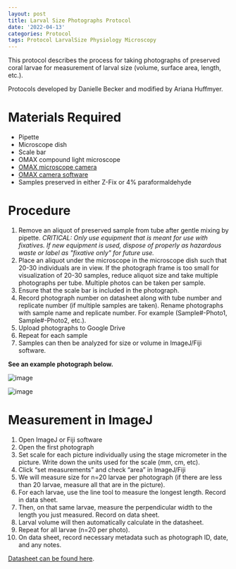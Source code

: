 ```yaml
---
layout: post
title: Larval Size Photographs Protocol
date: '2022-04-13'
categories: Protocol
tags: Protocol LarvalSize Physiology Microscopy
---
```


This protocol describes the process for taking photographs of preserved coral larvae for measurement of larval size (volume, surface area, length, etc.).  

Protocols developed by Danielle Becker and modified by Ariana Huffmyer.  

# Materials Required

- Pipette  
- Microscope dish  
- Scale bar  
- OMAX compound light microscope  
- [OMAX microscope camera](https://omaxmicroscope.com/microscope-accessories/cameras/a35180u3-omax-18-0mp-usb3-0-digital-camera-for-microscope-with-0-01mm-calibration-slide-windows-mac-linux.html)  
- [OMAX camera software](https://omaxmicroscope.com/software_download/)
- Samples preserved in either Z-Fix or 4% paraformaldehyde


# Procedure  
1.  Remove an aliquot of preserved sample from tube after gentle mixing by pipette. *CRITICAL: Only use equipment that is meant for use with fixatives. If new equipment is used, dispose of properly as hazardous waste or label as "fixative only" for future use.*  
2. Place an aliquot under the microscope in the microscope dish such that 20-30 individuals are in view. If the photograph frame is too small for visualization of 20-30 samples, reduce aliquot size and take multiple photographs per tube. Multiple photos can be taken per sample.  
3. Ensure that the scale bar is included in the photograph. 
4. Record photograph number on datasheet along with tube number and replicate number (if multiple samples are taken). Rename photographs with sample name and replicate number. For example (Sample#-Photo1, Sample#-Photo2, etc.).  
5. Upload photographs to Google Drive  
6. Repeat for each sample   
7. Samples can then be analyzed for size or volume in ImageJ/Fiji software.  

**See an example photograph below.**  

![image](https://ahuffmyer.github.io/ASH_Putnam_Lab_Notebook/images/NotebookImages/PhysProtocols/size_example1.jpg)
  
![image](https://ahuffmyer.github.io/ASH_Putnam_Lab_Notebook/images/NotebookImages/PhysProtocols/size_example2.jpg)


# Measurement in ImageJ  

1. Open ImageJ or Fiji software
2. Open the first photograph 
3. Set scale for each picture individually using the stage micrometer in the picture. Write down the units used for the scale (mm, cm, etc). 
4. Click “set measurements” and check “area” in ImageJ/Fiji
5. We will measure size for n=20 larvae per photograph (if there are less than 20 larvae, measure all that are in the picture). 
6. For each larvae, use the line tool to measure the longest length. Record in data sheet. 
7. Then, on that same larvae, measure the perpendicular width to the length you just measured. Record on data sheet. 
8. Larval volume will then automatically calculate in the datasheet.  
8. Repeat for all larvae (n=20 per photo). 
9. On data sheet, record necessary metadata such as photograph ID, date, and any notes.  

[Datasheet can be found here](https://docs.google.com/spreadsheets/d/1HX_fH3kUl7fh2ww9U2SR7nTRESpJK_1H0-r29n8GweE/edit#gid=0).    

